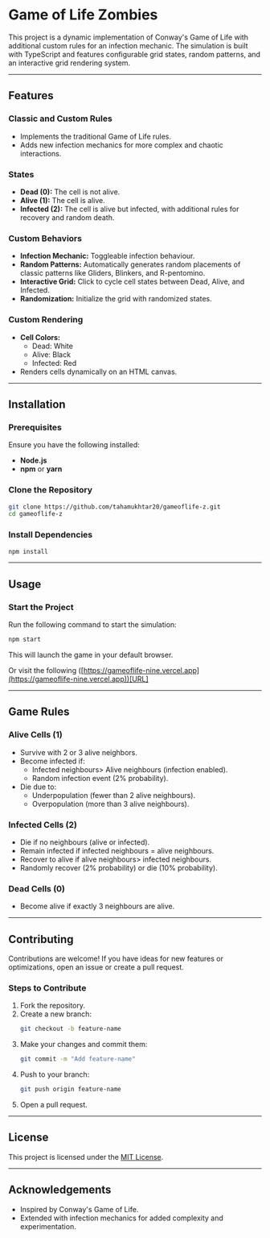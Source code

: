 # Game of Life Zombies

This project is a dynamic implementation of Conway's Game of Life with additional custom rules for an infection mechanic. The simulation is built with TypeScript and features configurable grid states, random patterns, and an interactive grid rendering system.

---

## Features

### **Classic and Custom Rules**

- Implements the traditional Game of Life rules.
- Adds new infection mechanics for more complex and chaotic interactions.

### **States**

- **Dead (0):** The cell is not alive.
- **Alive (1):** The cell is alive.
- **Infected (2):** The cell is alive but infected, with additional rules for recovery and random death.

### **Custom Behaviors**

- **Infection Mechanic:** Toggleable infection behaviour.
- **Random Patterns:** Automatically generates random placements of classic patterns like Gliders, Blinkers, and R-pentomino.
- **Interactive Grid:** Click to cycle cell states between Dead, Alive, and Infected.
- **Randomization:** Initialize the grid with randomized states.

### **Custom Rendering**

- **Cell Colors:**
  - Dead: White
  - Alive: Black
  - Infected: Red
- Renders cells dynamically on an HTML canvas.

---

## Installation

### **Prerequisites**

Ensure you have the following installed:

- **Node.js**
- **npm** or **yarn**

### **Clone the Repository**

```bash
git clone https://github.com/tahamukhtar20/gameoflife-z.git
cd gameoflife-z
```

### **Install Dependencies**

```bash
npm install
```

---

## Usage

### **Start the Project**

Run the following command to start the simulation:

```bash
npm start
```

This will launch the game in your default browser.

Or visit the following ([https://gameoflife-nine.vercel.app](https://gameoflife-nine.vercel.app))[URL]

---

## Game Rules

### **Alive Cells (1)**

- Survive with 2 or 3 alive neighbors.
- Become infected if:
  - Infected neighbours> Alive neighbours (infection enabled).
  - Random infection event (2% probability).
- Die due to:
  - Underpopulation (fewer than 2 alive neighbours).
  - Overpopulation (more than 3 alive neighbours).

### **Infected Cells (2)**

- Die if no neighbours (alive or infected).
- Remain infected if infected neighbours = alive neighbours.
- Recover to alive if alive neighbours> infected neighbours.
- Randomly recover (2% probability) or die (10% probability).

### **Dead Cells (0)**

- Become alive if exactly 3 neighbours are alive.

---

## Contributing

Contributions are welcome! If you have ideas for new features or optimizations, open an issue or create a pull request.

### **Steps to Contribute**

1. Fork the repository.
2. Create a new branch:
   ```bash
   git checkout -b feature-name
   ```
3. Make your changes and commit them:
   ```bash
   git commit -m "Add feature-name"
   ```
4. Push to your branch:
   ```bash
   git push origin feature-name
   ```
5. Open a pull request.

---

## License

This project is licensed under the [MIT License](LICENSE).

---

## Acknowledgements

- Inspired by Conway's Game of Life.
- Extended with infection mechanics for added complexity and experimentation.
